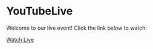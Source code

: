 # YouTubeLive
Welcome to our live event! Click the link below to watch:

[Watch Live]( https://www.youtube.com/watch?v=4EVKvceWPE0&list=RD4EVKvceWPE0&start_radio=1)
